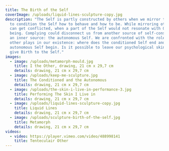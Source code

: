 ```yaml
---
title: The Birth of the Self
coverImage: /uploads/liquid-lines-sculpture-copy.jpg
description: "The Self is partly constructed by others when we mirror the Other
  to condition the Self how to behave and how to be. While mirroring others, we
  can get conflicted, when a part of the Self would not resonate with Other’s
  being. Complying could disconnect us from another source of self-construction,
  an inner source: the autonomous Self. We are confronted with the role that the
  other plays in our existence: where does the conditioned Self end and the
  autonomous Self begin. Is it possible to leave our psychological skin. Can we
  give Birth to the Self."
images:
  - image: /uploads/metamorph-mould.jpg
    title: I the Other, drawing, 21 cm x 29,7 cm
    details: drawing, 21 cm x 29,7 cm
  - image: /uploads/keep-me-sculpture.jpg
    title: The Conditioned and the Autonomous
    details: drawing, 21 cm x 29,7 cm
  - image: /uploads/the-skin-i-live-in-performance-3.jpg
    title: Performing The Skin I Live in
    details: drawing, 21 cm x 29,7 cm
  - image: /uploads/liquid-lines-sculpture-copy.jpg
    title: Liquid Lines
    details: drawing, 21 cm x 29,7 cm
  - image: /uploads/sculpture-birth-of-the-self.jpg
    title: Metamorph
    details: drawing, 21 cm x 29,7 cm
videos:
  - video: https://player.vimeo.com/video/488998141
    title: Tenteculair Other
---
```

